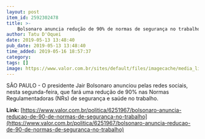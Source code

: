 ```yaml
---
layout: post
item_id: 2592302478
title: >-
    Bolsonaro anuncia redução de 90% de normas de segurança no trabalho
author: Tatu D'Oquei
date: 2019-05-13 13:48:40
pub_date: 2019-05-13 13:48:40
time_added: 2019-05-16 18:57:37
category: 
tags: []
image: https://www.valor.com.br/sites/default/files/imagecache/media_library_big_horizontal/fotoweb/47805041411_1dd7fa8d98_z.jpg
---
```


SÃO PAULO - O presidente Jair Bolsonaro anunciou pelas redes sociais, nesta segunda-feira, que fará uma redução de 90% nas Normas Regulamentadoras (NRs) de segurança e saúde no trabalho.

**Link:** [https://www.valor.com.br/politica/6251967/bolsonaro-anuncia-reducao-de-90-de-normas-de-seguranca-no-trabalho](https://www.valor.com.br/politica/6251967/bolsonaro-anuncia-reducao-de-90-de-normas-de-seguranca-no-trabalho)


